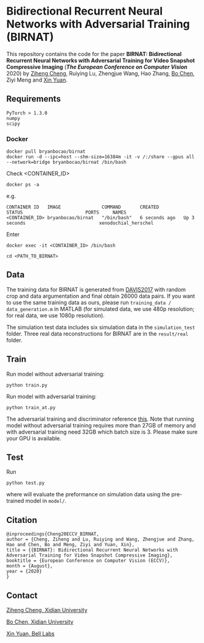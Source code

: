 
# Bidirectional Recurrent Neural Networks with Adversarial Training (BIRNAT)

This repository contains the code for the paper **BIRNAT: Bidirectional Recurrent Neural Networks with Adversarial Training for Video Snapshot Compressive Imaging** (***The European Conference on Computer Vision*** 2020) by [Ziheng Cheng](https://github.com/zihengcheng), Ruiying Lu, Zhengjue Wang, Hao Zhang, [Bo Chen](https://web.xidian.edu.cn/bchen/), Ziyi Meng and [Xin Yuan](https://www.bell-labs.com/usr/x.yuan).

## Requirements
```
PyTorch > 1.3.0
numpy
scipy
```

### Docker
```
docker pull bryanbocao/birnat
docker run -d --ipc=host --shm-size=16384m -it -v /:/share --gpus all --network=bridge bryanbocao/birnat /bin/bash
```
Check <CONTAINER_ID>
```
docker ps -a
```
e.g.
```
CONTAINER ID   IMAGE               COMMAND       CREATED         STATUS                       PORTS     NAMES
<CONTAINER_ID> bryanbocao/birnat   "/bin/bash"   6 seconds ago   Up 3 seconds                           xenodochial_herschel
```
Enter 
```
docker exec -it <CONTAINER_ID> /bin/bash
```
```
cd <PATH_TO_BIRNAT>
```

## Data
The training data for BIRNAT is generated from [DAVIS2017](https://davischallenge.org/davis2017/code.html) with random crop and data argumentation and final obtain 26000 data pairs. If you want to use the same training data as ours, please run ```training_data / data_generation.m``` in MATLAB (for simulated data, we use 480p resolution; for real data, we use 1080p resolution).

The simulation test data includes six simulation data in the ```simulation_test``` folder. Three real data reconstructions for BIRNAT are in the ```result/real``` folder.

## Train
Run model without adversarial training:
```
python train.py
```
Run model with adversarial training:
```
python train_at.py
```

The adversarial training and discriminator reference [this](https://github.com/LMescheder/GAN_stability). Note that running model without adversarial training requires more than 27GB of memory and with adversarial training need 32GB which batch size is 3. Please make sure your GPU is available.

## Test
Run
```
python test.py
```

where will evaluate the preformance on simulation data using the pre-trained model in ```model/```.


## Citation
```
@inproceedings{Cheng20ECCV_BIRNAT,
author = {Cheng, Ziheng and Lu, Ruiying and Wang, Zhengjue and Zhang, Hao and Chen, Bo and Meng, Ziyi and Yuan, Xin},
title = {{BIRNAT}: Bidirectional Recurrent Neural Networks with Adversarial Training for Video Snapshot Compressive Imaging},
booktitle = {European Conference on Computer Vision (ECCV)},
month = {August},
year = {2020}
}
```


## Contact
[Ziheng Cheng, Xidian University](mailto:zhcheng@stu.xidian.edu.cn "Ziheng Cheng, Xidian University") 

[Bo Chen, Xidian University](mailto:bchen@mail.xidian.edu.cn "Bo Chen, Xidian University") 

[Xin Yuan, Bell Labs](mailto:xyuan@bell-labs.com "Xin Yuan, Bell labs")  



































